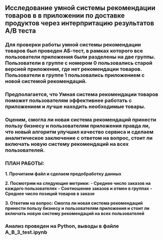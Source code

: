 ## Исследование умной системы рекомендации товаров в в приложении по доставке продуктов через интерпритацию результатов А/B теста

###  Для проверки работы умной системы рекомендации товаров был проведен АБ-тест, в рамках которого все пользователи приложения были разделены на две группы. Пользователи в группе с номером 0 пользовались старой версией приложения, где нет рекомендации товаров. Пользователи в группе 1 пользовались приложением с новой системой рекомендаций.
### Предполагается, что Умная система рекомендации товаров поможет пользователям эффективнее работать с приложением и лучше находить необходимые товары.
### Оценим, смогла ли новая система рекомендаций принести пользу бизнесу и пользователям приложения правда ли, что новый алгоритм улучшил качество сервиса и сделаем аналитическое заключение с ответом на вопрос, стоит ли включать новую систему рекомендаций на всех пользователей.

### ПЛАН РАБОТЫ:

**1. Прочитаем файл и сделаем предобработку данных** 

**2. Посмотрим на следующие метрики:**
**- Среднее число заказов на каждого пользователях**
**- Соотношение заказов и отмен в группах**
**- Среднее число позиций товаров в заказе**

**3. Ответим на вопрос: Смогла ли новая система рекомендаций принести пользу бизнесу и пользователям приложения и стоит ли включать новую систему рекомендаций на всех пользователей**  

### Анализ проведен на Python, выводы в файле A_B_3_test.ipynb
